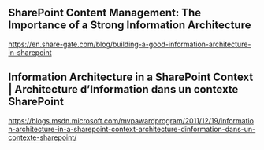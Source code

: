 ## SharePoint Content Management: The Importance of a Strong Information Architecture

https://en.share-gate.com/blog/building-a-good-information-architecture-in-sharepoint

## Information Architecture in a SharePoint Context | Architecture d’Information dans un contexte SharePoint

https://blogs.msdn.microsoft.com/mvpawardprogram/2011/12/19/information-architecture-in-a-sharepoint-context-architecture-dinformation-dans-un-contexte-sharepoint/


